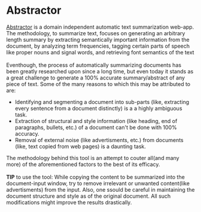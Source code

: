 # Abstractor

<a href="http://text-summarizer.appspot.com/">Abstractor</a> is a domain independent automatic text summarization web-app. The methodology, to summarize text, focuses on generating an arbitrary length summary by extracting semantically important information from the document, by analyzing term frequencies,  tagging certain parts of speech like proper nouns and signal words, and retrieving font semantics of the text<br/><br/>
Eventhough, the process of automatically summarizing documents has been greatly researched upon since a long time, but even today it stands as a great challenge to generate a 100% accurate summary/abstract of any piece of text. Some of the many reasons to which this may be attributed to are:
<ul>
<li>Identifying and segmenting a document into sub-parts (like, extracting every sentence from a document distinctly) is a a highly ambiguous task.</li>
<li>Extraction of structural and style information (like heading, end of paragraphs, bullets, etc.) of a document can't be done with 100% accuracy.</li>
<li>Removal of external noise (like advertisments, etc.) from documents (like, text copied from web pages) is a daunting task.</li>
</ul>
The methodology behind this tool is an attempt to couter all(and many more) of the aforementioned factors to the best of its efficacy.
<br/><br/>
<b>TIP</b> to use the tool: While copying the content to be summarized into the document-input window, try to remove irrelevant or unwanted content(like advertisments) from the input. Also, one ssould be careful in maintaining the document structure and style as of the original document. All such modifications might improve the results drastically.
<br/><br/>
